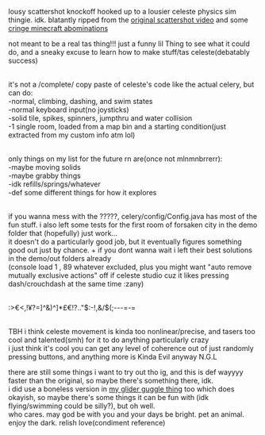 lousy scattershot knockoff hooked up to a lousier celeste physics sim thingie. idk. blatantly ripped from the [original scattershot video](https://youtu.be/S3WSNznLPwc) and some [cringe minecraft abominations](https://youtube.com/playlist?list=PL2myD5YptSjvRsE7e_Z3QKxAiaKbNx7jF)<br/>

not meant to be a real tas thing!!! just a funny lil Thing to see what it could do, and a sneaky excuse to learn how to make stuff/tas celeste(debatably success)<br/><br/>

it's not a /complete/ copy paste of celeste's code like the actual celery, but can do:<br/>
-normal, climbing, dashing, and swim states<br/>
-normal keyboard input(no joysticks)<br/>
-solid tile, spikes, spinners, jumpthru and water collision<br/>
-1 single room, loaded from a map bin and a starting condition(just extracted from my custom info atm lol)<br/><br/>

only things on my list for the future rn are(once not mlnmnbrrerr):<br/>
-maybe moving solids<br/>
-maybe grabby things<br/>
-idk refills/springs/whatever<br/>
-def some different things for how it explores<br/><br/>

if you wanna mess with the ?????, celery/config/Config.java has most of the fun stuff. i also left some tests for the first room of forsaken city in the demo folder that (hopefully) just work...<br/>
it doesn't do a particularly good job, but it eventually figures something good out just by chance. + if you dont wanna wait i left their best solutions in the demo/out folders already<br/>
(console load 1 , 89 whatever excluded, plus you might want "auto remove mutually exclusive actions" off if celeste studio cuz it likes pressing dash/crouchdash at the same time :zany)<br/><br/>

:>€<,!¥?=]^&)^]*£€!?.."$:-!,&/$(;---=-=<br/><br/>

TBH i think celeste movement is kinda too nonlinear/precise, and tasers too cool and talented(smh) for it to do anything particularly crazy<br/>
i just think it's cool you can get any level of coherence out of just randomly pressing buttons, and anything more is Kinda Evil anyway N.G.L<br/>

there are still some things i want to try out tho ig, and this is def wayyyy faster than the original, so maybe there's something there, idk.<br/>
i did use a boneless version in [my glider guggle thing](https://github.com/findseed/xX_J3LL0_Xx) too which does okayish, so maybe there's some things it can be fun with (idk flying/swimming could be silly?), but oh well.<br/>
who cares. may god be with you and your days be bright. pet an animal. enjoy the dark. relish love(condiment reference)
